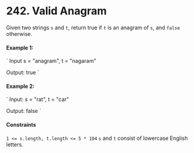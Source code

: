 # 242. Valid Anagram
Given two strings `s` and `t`, return true if `t` is an anagram of `s`, and `false` otherwise.

#### Example 1:
  `
  Input s = "anagram", t = "nagaram"
  
  Output: true
  `
#### Example 2:
`
Input: s = "rat", t = "car"

Output: false
`

#### Constraints
`1 <= s.length, t.length <= 5 * 104`
`s` and `t` consist of lowercase English letters.
